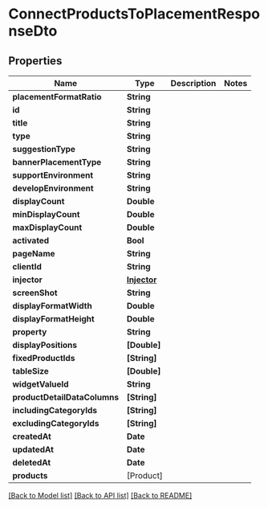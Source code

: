 # ConnectProductsToPlacementResponseDto

## Properties
Name | Type | Description | Notes
------------ | ------------- | ------------- | -------------
**placementFormatRatio** | **String** |  | 
**id** | **String** |  | 
**title** | **String** |  | 
**type** | **String** |  | 
**suggestionType** | **String** |  | 
**bannerPlacementType** | **String** |  | 
**supportEnvironment** | **String** |  | 
**developEnvironment** | **String** |  | 
**displayCount** | **Double** |  | 
**minDisplayCount** | **Double** |  | 
**maxDisplayCount** | **Double** |  | 
**activated** | **Bool** |  | 
**pageName** | **String** |  | 
**clientId** | **String** |  | 
**injector** | [**Injector**](Injector.md) |  | 
**screenShot** | **String** |  | 
**displayFormatWidth** | **Double** |  | 
**displayFormatHeight** | **Double** |  | 
**property** | **String** |  | 
**displayPositions** | **[Double]** |  | 
**fixedProductIds** | **[String]** |  | 
**tableSize** | **[Double]** |  | 
**widgetValueId** | **String** |  | 
**productDetailDataColumns** | **[String]** |  | 
**includingCategoryIds** | **[String]** |  | 
**excludingCategoryIds** | **[String]** |  | 
**createdAt** | **Date** |  | 
**updatedAt** | **Date** |  | 
**deletedAt** | **Date** |  | 
**products** | [Product] |  | 

[[Back to Model list]](../README.md#documentation-for-models) [[Back to API list]](../README.md#documentation-for-api-endpoints) [[Back to README]](../README.md)


